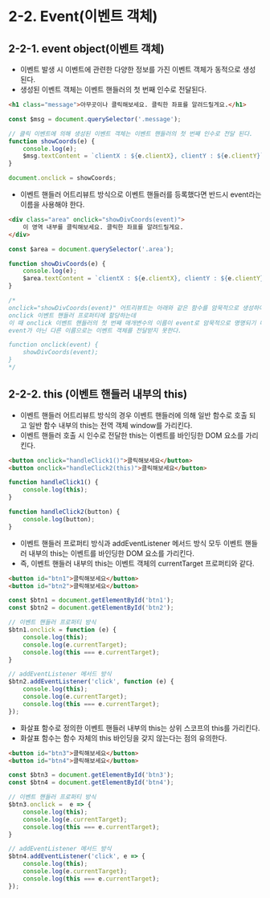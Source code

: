 # 2-2. Event(이벤트 객체)

## 2-2-1. event object(이벤트 객체)
- 이벤트 발생 시 이벤트에 관련한 다양한 정보를 가진 이벤트 객체가 동적으로 생성된다. 
- 생성된 이벤트 객체는 이벤트 핸들러의 첫 번째 인수로 전달된다. 

```html
<h1 class="message">아무곳이나 클릭해보세요. 클릭한 좌표를 알려드릴게요.</h1>
```
```js
const $msg = document.querySelector('.message');

// 클릭 이벤트에 의해 생성된 이벤트 객체는 이벤트 핸들러의 첫 번째 인수로 전달 된다. 
function showCoords(e) {
    console.log(e);
    $msg.textContent = `clientX : ${e.clientX}, clientY : ${e.clientY}`;
}

document.onclick = showCoords;
```
- 이벤트 핸들러 어트리뷰트 방식으로 이벤트 핸들러를 등록했다면 반드시 event라는 이름을 사용해야 한다.  

```html
<div class="area" onclick="showDivCoords(event)">
    이 영역 내부를 클릭해보세요. 클릭한 좌표를 알려드릴게요.
</div>
```
```js
const $area = document.querySelector('.area');

function showDivCoords(e) {
    console.log(e);
    $area.textContent = `clientX : ${e.clientX}, clientY : ${e.clientY}`;
}

/*
onclick="showDivCoords(event)" 어트리뷰트는 아래와 같은 함수를 암묵적으로 생성하여 
onclick 이벤트 핸들러 프로퍼티에 할당하는데
이 때 onclick 이벤트 핸들러의 첫 번째 매개변수의 이름이 event로 암묵적으로 명명되기 때문에
event가 아닌 다른 이름으로는 이벤트 객체를 전달받지 못한다.

function onclick(event) {
    showDivCoords(event);
}
*/
```

## 2-2-2. this (이벤트 핸들러 내부의 this)
- 이벤트 핸들러 어트리뷰트 방식의 경우 이벤트 핸들러에 의해 일반 함수로 호출 되고 일반 함수 내부의 this는 전역 객체 window를 가리킨다.
- 이벤트 핸들러 호출 시 인수로 전달한 this는 이벤트를 바인딩한 DOM 요소를 가리킨다.
  
```html
<button onclick="handleClick1()">클릭해보세요</button>
<button onclick="handleClick2(this)">클릭해보세요</button>
```
```js
function handleClick1() {
    console.log(this);
}

function handleClick2(button) {
    console.log(button);
}
```

- 이벤트 핸들러 프로퍼티 방식과 addEventListener 메서드 방식 모두 이벤트 핸들러 내부의 this는 이벤트를 바인딩한 DOM 요소를 가리킨다.
- 즉, 이벤트 핸들러 내부의 this는 이벤트 객체의 currentTarget 프로퍼티와 같다. 

```html
<button id="btn1">클릭해보세요</button>
<button id="btn2">클릭해보세요</button>
```
```js
const $btn1 = document.getElementById('btn1');
const $btn2 = document.getElementById('btn2');

// 이벤트 핸들러 프로퍼티 방식
$btn1.onclick = function (e) {
    console.log(this);
    console.log(e.currentTarget);
    console.log(this === e.currentTarget);
}

// addEventListener 메서드 방식
$btn2.addEventListener('click', function (e) {
    console.log(this);
    console.log(e.currentTarget);
    console.log(this === e.currentTarget);
});
```

- 화살표 함수로 정의한 이벤트 핸들러 내부의 this는 상위 스코프의 this를 가리킨다. 
- 화살표 함수는 함수 자체의 this 바인딩을 갖지 않는다는 점의 유의한다.

```html
<button id="btn3">클릭해보세요</button>
<button id="btn4">클릭해보세요</button>
```
```js
const $btn3 = document.getElementById('btn3');
const $btn4 = document.getElementById('btn4');

// 이벤트 핸들러 프로퍼티 방식
$btn3.onclick =  e => {
    console.log(this);
    console.log(e.currentTarget);
    console.log(this === e.currentTarget);
}

// addEventListener 메서드 방식
$btn4.addEventListener('click', e => {
    console.log(this);
    console.log(e.currentTarget);
    console.log(this === e.currentTarget);
});
```